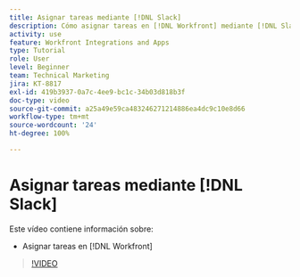 ```yaml
---
title: Asignar tareas mediante [!DNL Slack]
description: Cómo asignar tareas en [!DNL Workfront] mediante [!DNL Slack]
activity: use
feature: Workfront Integrations and Apps
type: Tutorial
role: User
level: Beginner
team: Technical Marketing
jira: KT-8817
exl-id: 419b3937-0a7c-4ee9-bc1c-34b03d818b3f
doc-type: video
source-git-commit: a25a49e59ca483246271214886ea4dc9c10e8d66
workflow-type: tm+mt
source-wordcount: '24'
ht-degree: 100%

---
```


# Asignar tareas mediante [!DNL Slack]

Este vídeo contiene información sobre:

* Asignar tareas en [!DNL Workfront]

>[!VIDEO](https://video.tv.adobe.com/v/335117/?quality=12&learn=on)
